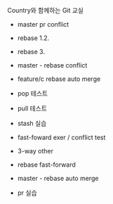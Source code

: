 Country와 함께하는 Git 교실
- master pr conflict

- rebase 1.2.
- rebase 3.

- master - rebase conflict
- feature/c rebase auto merge

- pop 테스트
- pull 테스트
- stash 실습




- fast-foward exer / conflict test
- 3-way other

- rebase fast-forward

- master - rebase auto merge

- pr 실습
